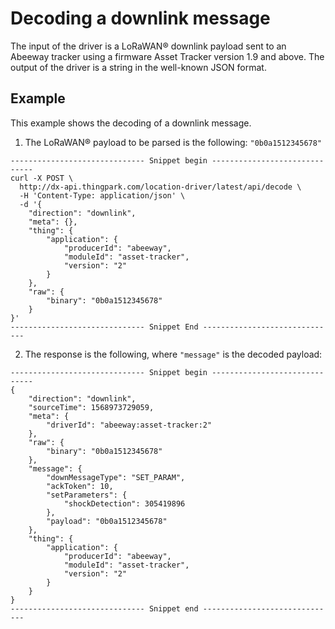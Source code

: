 
# Decoding a downlink message
The input of the driver is a LoRaWAN® downlink payload sent to an Abeeway tracker using a firmware Asset Tracker version 1.9 and above.
The output of the driver is a string in the well-known JSON format.

## Example
This example shows the decoding of a downlink message.
1. The LoRaWAN® payload to be parsed is the following: `"0b0a1512345678"`<br/>

```
------------------------------ Snippet begin ------------------------------
curl -X POST \
  http://dx-api.thingpark.com/location-driver/latest/api/decode \
  -H 'Content-Type: application/json' \
  -d '{
    "direction": "downlink",
    "meta": {},
    "thing": {
        "application": {
            "producerId": "abeeway",
            "moduleId": "asset-tracker",
            "version": "2"
        }
    },
    "raw": {
        "binary": "0b0a1512345678"
    }
}'
------------------------------ Snippet End ------------------------------
```

2. The response is the following, where `"message"` is the decoded payload:


```
------------------------------ Snippet begin ------------------------------
{
    "direction": "downlink",
    "sourceTime": 1568973729059,
    "meta": {
        "driverId": "abeeway:asset-tracker:2"
    },
    "raw": {
        "binary": "0b0a1512345678"
    },
    "message": {
        "downMessageType": "SET_PARAM",
        "ackToken": 10,
        "setParameters": {
            "shockDetection": 305419896
        },
        "payload": "0b0a1512345678"
    },
    "thing": {
        "application": {
            "producerId": "abeeway",
            "moduleId": "asset-tracker",
            "version": "2"
        }
    }
}
------------------------------ Snippet end ------------------------------
```
